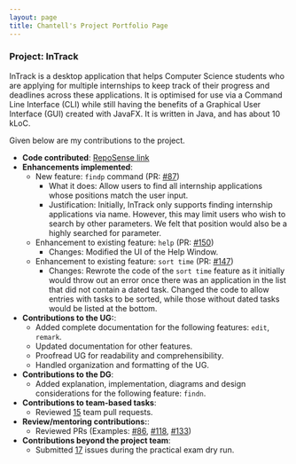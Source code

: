 ```yaml
---
layout: page
title: Chantell's Project Portfolio Page
---
```


### Project: InTrack

InTrack is a desktop application that helps Computer Science students who are applying for multiple internships to keep
track of their progress and deadlines across these applications. It is optimised for use via a Command Line Interface
(CLI) while still having the benefits of a Graphical User Interface (GUI) created with JavaFX. It is written in Java,
and has about 10 kLoC.

Given below are my contributions to the project.
* **Code contributed**: [RepoSense link](https://nus-cs2103-ay2223s1.github.io/tp-dashboard/?search=chantellyu&breakdown=true)
* **Enhancements implemented**: 
  * New feature: `findp` command (PR: [#87](https://github.com/AY2223S1-CS2103T-T11-2/tp/pull/87))
      * What it does: Allow users to find all internship applications whose positions match the user input.
      * Justification: Initially, InTrack only supports finding internship applications via name. However, this may limit 
    users who wish to search by other parameters. We felt that position would also be a highly searched for parameter.
  * Enhancement to existing feature: `help` (PR: [#150](https://github.com/AY2223S1-CS2103T-T11-2/tp/pull/150))
    * Changes: Modified the UI of the Help Window.
  * Enhancement to existing feature: `sort time` (PR: [#147](https://github.com/AY2223S1-CS2103T-T11-2/tp/pull/147))
      * Changes: Rewrote the code of the `sort time` feature as it initially would throw out an error once there was 
    an application in the list that did not contain a dated task. Changed the code to allow entries with tasks to be 
    sorted, while those without dated tasks would be listed at the bottom.
* **Contributions to the UG:**: 
  * Added complete documentation for the following features: `edit`, `remark`.
  * Updated documentation for other features.
  * Proofread UG for readability and comprehensibility.
  * Handled organization and formatting of the UG.
* **Contributions to the DG**: 
  * Added explanation, implementation, diagrams and design considerations for the following feature: `findn`.
* **Contributions to team-based tasks**: 
  * Reviewed [15](https://github.com/AY2223S1-CS2103T-T11-2/tp/pulls?q=is%3Apr+is%3Aclosed) team pull requests.
* **Review/mentoring contributions:**: 
  * Reviewed PRs (Examples: [#86](https://github.com/AY2223S1-CS2103T-T11-2/tp/pull/86),
      [#118](https://github.com/AY2223S1-CS2103T-T11-2/tp/pull/118),
      [#133](https://github.com/AY2223S1-CS2103T-T11-2/tp/pull/133))
* **Contributions beyond the project team**:
  * Submitted [17](https://github.com/AY2223S1-CS2103T-W13-2/tp/issues?q=is%3Aissue+is%3Aclosed) issues during the 
  practical exam dry run.
